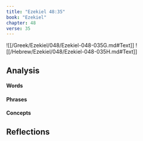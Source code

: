 ```yaml
---
title: "Ezekiel 48:35"
book: "Ezekiel"
chapter: 48
verse: 35
---
```

![[/Greek/Ezekiel/048/Ezekiel-048-035G.md#Text]]
![[/Hebrew/Ezekiel/048/Ezekiel-048-035H.md#Text]]

## Analysis

#### Words

#### Phrases

#### Concepts

## Reflections

